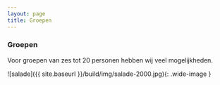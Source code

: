 ```yaml
---
layout: page
title: Groepen
---
```


### Groepen

Voor groepen van zes tot 20 personen hebben wij veel mogelijkheden. 

![salade]({{ site.baseurl }}/build/img/salade-2000.jpg){: .wide-image }
